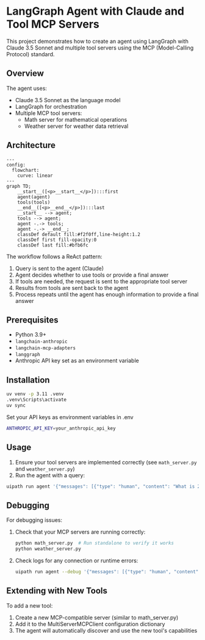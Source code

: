 # LangGraph Agent with Claude and Tool MCP Servers

This project demonstrates how to create an agent using LangGraph with Claude 3.5 Sonnet and multiple tool servers using the MCP (Model-Calling Protocol) standard.

## Overview

The agent uses:
- Claude 3.5 Sonnet as the language model
- LangGraph for orchestration
- Multiple MCP tool servers:
  - Math server for mathematical operations
  - Weather server for weather data retrieval

## Architecture

```mermaid
---
config:
  flowchart:
    curve: linear
---
graph TD;
	__start__([<p>__start__</p>]):::first
	agent(agent)
	tools(tools)
	__end__([<p>__end__</p>]):::last
	__start__ --> agent;
	tools --> agent;
	agent -.-> tools;
	agent -.-> __end__;
	classDef default fill:#f2f0ff,line-height:1.2
	classDef first fill-opacity:0
	classDef last fill:#bfb6fc
```

The workflow follows a ReAct pattern:
1. Query is sent to the agent (Claude)
2. Agent decides whether to use tools or provide a final answer
3. If tools are needed, the request is sent to the appropriate tool server
4. Results from tools are sent back to the agent
5. Process repeats until the agent has enough information to provide a final answer

## Prerequisites

- Python 3.9+
- `langchain-anthropic`
- `langchain-mcp-adapters`
- `langgraph`
- Anthropic API key set as an environment variable

## Installation

```bash
uv venv -p 3.11 .venv
.venv\Scripts\activate
uv sync
```

Set your API keys as environment variables in .env

```bash
ANTHROPIC_API_KEY=your_anthropic_api_key
```

## Usage

1. Ensure your tool servers are implemented correctly (see `math_server.py` and `weather_server.py`)
2. Run the agent with a query:

```bash
uipath run agent '{"messages": [{"type": "human", "content": "What is 2+2"}]}'
```

## Debugging

For debugging issues:

1. Check that your MCP servers are running correctly:
   ```bash
   python math_server.py  # Run standalone to verify it works
   python weather_server.py
   ```

2. Check logs for any connection or runtime errors:
   ```bash
   uipath run agent --debug '{"messages": [{"type": "human", "content": "What is 2+2"}]}'
   ```

## Extending with New Tools

To add a new tool:

1. Create a new MCP-compatible server (similar to math_server.py)
2. Add it to the MultiServerMCPClient configuration dictionary
3. The agent will automatically discover and use the new tool's capabilities
